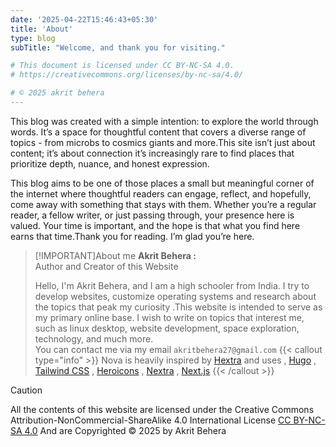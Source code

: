 ```yaml
---
date: '2025-04-22T15:46:43+05:30'
title: 'About'
type: blog
subTitle: "Welcome, and thank you for visiting."

# This document is licensed under CC BY-NC-SA 4.0.
# https://creativecommons.org/licenses/by-nc-sa/4.0/

# © 2025 akrit behera
---
```


This blog was created with a simple intention: to explore the world through words. It’s a space for thoughtful content that covers a diverse range of topics - from microbs to cosmics giants and more.This site isn’t just about content; it’s about connection it’s increasingly rare to find places that prioritize depth, nuance, and honest expression. 

This blog aims to be one of those places a small but meaningful corner of the internet where thoughtful readers can engage, reflect, and hopefully, come away with something that stays with them. 
Whether you’re a regular reader, a fellow writer, or just passing through, your presence here is valued. Your time is important, and the hope is that what you find here earns that time.Thank you for reading. I’m glad you’re here.

> [!IMPORTANT]About me
> **Akrit Behera :**  
> Author and Creator of this Website
>
> Hello, I'm Akrit Behera, and I am a high schooler from India. I try to develop websites, customize operating systems and research about the topics that peak my curiosity .This website is intended to serve as my primary online base. I wish to write on topics that interest me, such as linux desktop, website development, space exploration, technology, and much more.  
> You can contact me via my email ` akritbehera27@gmail.com `
{{< callout type="info" >}}
  Nova is heavily inspired by [Hextra](https://imfing.github.io/hextra/) and uses , [Hugo](https://gohugo.io/) , [Tailwind CSS](https://tailwindcss.com/) , [Heroicons](https://heroicons.com/) , [Nextra](https://nextra.vercel.app/) , [Next.js](https://nextjs.org/)
{{< /callout >}}


> [!CAUTION]
> All the contents of this website are licensed under the Creative Commons Attribution-NonCommercial-ShareAlike 4.0 International License [CC BY-NC-SA 4.0](https://creativecommons.org/licenses/by-nc-sa/4.0/)
> And are Copyrighted © 2025 by Akrit Behera
